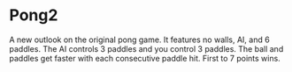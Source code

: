 # Pong2

A new outlook on the original pong game. It features no walls, AI, and 6 paddles. The AI controls 3 paddles and you control 3 paddles. The ball and paddles get faster with each consecutive paddle hit. First to 7 points wins. 
